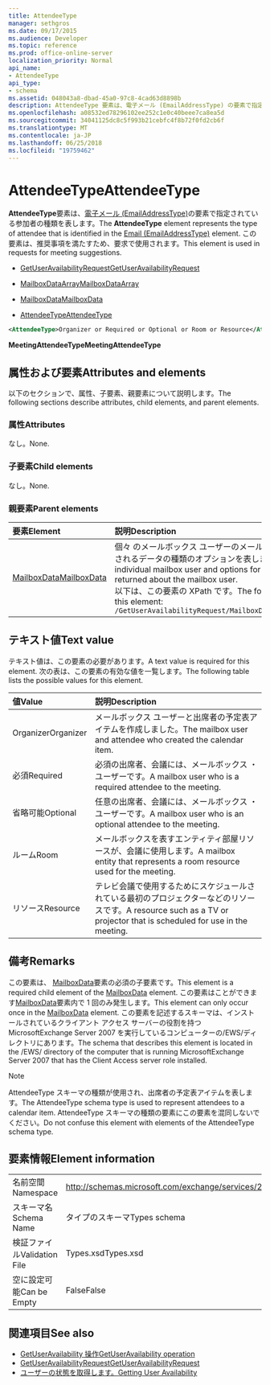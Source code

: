 ```yaml
---
title: AttendeeType
manager: sethgros
ms.date: 09/17/2015
ms.audience: Developer
ms.topic: reference
ms.prod: office-online-server
localization_priority: Normal
api_name:
- AttendeeType
api_type:
- schema
ms.assetid: 048043a8-dbad-45a0-97c8-4cad63d8898b
description: AttendeeType 要素は、電子メール (EmailAddressType) の要素で指定されている参加者の種類を表します。 この要素は、推奨事項を満たすため、要求で使用されます。
ms.openlocfilehash: a08532ed78296102ee252c1e0c40beee7ca8ea5d
ms.sourcegitcommit: 34041125dc8c5f993b21cebfc4f8b72f0fd2cb6f
ms.translationtype: MT
ms.contentlocale: ja-JP
ms.lasthandoff: 06/25/2018
ms.locfileid: "19759462"
---
```

# <a name="attendeetype"></a><span data-ttu-id="e39c7-104">AttendeeType</span><span class="sxs-lookup"><span data-stu-id="e39c7-104">AttendeeType</span></span>

<span data-ttu-id="e39c7-105">**AttendeeType**要素は、[電子メール (EmailAddressType)](email-emailaddresstype.md)の要素で指定されている参加者の種類を表します。</span><span class="sxs-lookup"><span data-stu-id="e39c7-105">The **AttendeeType** element represents the type of attendee that is identified in the [Email (EmailAddressType)](email-emailaddresstype.md) element.</span></span> <span data-ttu-id="e39c7-106">この要素は、推奨事項を満たすため、要求で使用されます。</span><span class="sxs-lookup"><span data-stu-id="e39c7-106">This element is used in requests for meeting suggestions.</span></span> 
  
- [<span data-ttu-id="e39c7-107">GetUserAvailabilityRequest</span><span class="sxs-lookup"><span data-stu-id="e39c7-107">GetUserAvailabilityRequest</span></span>](getuseravailabilityrequest.md)
  
- [<span data-ttu-id="e39c7-108">MailboxDataArray</span><span class="sxs-lookup"><span data-stu-id="e39c7-108">MailboxDataArray</span></span>](mailboxdataarray.md)
  
- [<span data-ttu-id="e39c7-109">MailboxData</span><span class="sxs-lookup"><span data-stu-id="e39c7-109">MailboxData</span></span>](mailboxdata.md)
  
- [<span data-ttu-id="e39c7-110">AttendeeType</span><span class="sxs-lookup"><span data-stu-id="e39c7-110">AttendeeType</span></span>](attendeetype.md)
  
```xml
<AttendeeType>Organizer or Required or Optional or Room or Resource</AttendeeType>
```

 <span data-ttu-id="e39c7-111">**MeetingAttendeeType**</span><span class="sxs-lookup"><span data-stu-id="e39c7-111">**MeetingAttendeeType**</span></span>
## <a name="attributes-and-elements"></a><span data-ttu-id="e39c7-112">属性および要素</span><span class="sxs-lookup"><span data-stu-id="e39c7-112">Attributes and elements</span></span>

<span data-ttu-id="e39c7-113">以下のセクションで、属性、子要素、親要素について説明します。</span><span class="sxs-lookup"><span data-stu-id="e39c7-113">The following sections describe attributes, child elements, and parent elements.</span></span>
  
### <a name="attributes"></a><span data-ttu-id="e39c7-114">属性</span><span class="sxs-lookup"><span data-stu-id="e39c7-114">Attributes</span></span>

<span data-ttu-id="e39c7-115">なし。</span><span class="sxs-lookup"><span data-stu-id="e39c7-115">None.</span></span>
  
### <a name="child-elements"></a><span data-ttu-id="e39c7-116">子要素</span><span class="sxs-lookup"><span data-stu-id="e39c7-116">Child elements</span></span>

<span data-ttu-id="e39c7-117">なし。</span><span class="sxs-lookup"><span data-stu-id="e39c7-117">None.</span></span>
  
### <a name="parent-elements"></a><span data-ttu-id="e39c7-118">親要素</span><span class="sxs-lookup"><span data-stu-id="e39c7-118">Parent elements</span></span>

|<span data-ttu-id="e39c7-119">**要素**</span><span class="sxs-lookup"><span data-stu-id="e39c7-119">**Element**</span></span>|<span data-ttu-id="e39c7-120">**説明**</span><span class="sxs-lookup"><span data-stu-id="e39c7-120">**Description**</span></span>|
|:-----|:-----|
|[<span data-ttu-id="e39c7-121">MailboxData</span><span class="sxs-lookup"><span data-stu-id="e39c7-121">MailboxData</span></span>](mailboxdata.md) <br/> |<span data-ttu-id="e39c7-122">個々 のメールボックス ユーザーのメールボックスのユーザーに返されるデータの種類のオプションを表します。</span><span class="sxs-lookup"><span data-stu-id="e39c7-122">Represents an individual mailbox user and options for the type of data to be returned about the mailbox user.</span></span>  <br/> <span data-ttu-id="e39c7-123">以下は、この要素の XPath です。</span><span class="sxs-lookup"><span data-stu-id="e39c7-123">The following is the XPath to this element:</span></span>  <br/>  `/GetUserAvailabilityRequest/MailboxDataArray[i]/MailboxData` <br/> |
   
## <a name="text-value"></a><span data-ttu-id="e39c7-124">テキスト値</span><span class="sxs-lookup"><span data-stu-id="e39c7-124">Text value</span></span>

<span data-ttu-id="e39c7-125">テキスト値は、この要素の必要があります。</span><span class="sxs-lookup"><span data-stu-id="e39c7-125">A text value is required for this element.</span></span> <span data-ttu-id="e39c7-126">次の表は、この要素の有効な値を一覧します。</span><span class="sxs-lookup"><span data-stu-id="e39c7-126">The following table lists the possible values for this element.</span></span>
  
|<span data-ttu-id="e39c7-127">**値**</span><span class="sxs-lookup"><span data-stu-id="e39c7-127">**Value**</span></span>|<span data-ttu-id="e39c7-128">**説明**</span><span class="sxs-lookup"><span data-stu-id="e39c7-128">**Description**</span></span>|
|:-----|:-----|
|<span data-ttu-id="e39c7-129">Organizer</span><span class="sxs-lookup"><span data-stu-id="e39c7-129">Organizer</span></span>  <br/> |<span data-ttu-id="e39c7-130">メールボックス ユーザーと出席者の予定表アイテムを作成しました。</span><span class="sxs-lookup"><span data-stu-id="e39c7-130">The mailbox user and attendee who created the calendar item.</span></span>  <br/> |
|<span data-ttu-id="e39c7-131">必須</span><span class="sxs-lookup"><span data-stu-id="e39c7-131">Required</span></span>  <br/> |<span data-ttu-id="e39c7-132">必須の出席者、会議には、メールボックス ・ ユーザーです。</span><span class="sxs-lookup"><span data-stu-id="e39c7-132">A mailbox user who is a required attendee to the meeting.</span></span>  <br/> |
|<span data-ttu-id="e39c7-133">省略可能</span><span class="sxs-lookup"><span data-stu-id="e39c7-133">Optional</span></span>  <br/> |<span data-ttu-id="e39c7-134">任意の出席者、会議には、メールボックス ・ ユーザーです。</span><span class="sxs-lookup"><span data-stu-id="e39c7-134">A mailbox user who is an optional attendee to the meeting.</span></span>  <br/> |
|<span data-ttu-id="e39c7-135">ルーム</span><span class="sxs-lookup"><span data-stu-id="e39c7-135">Room</span></span>  <br/> |<span data-ttu-id="e39c7-136">メールボックスを表すエンティティ部屋リソースが、会議に使用します。</span><span class="sxs-lookup"><span data-stu-id="e39c7-136">A mailbox entity that represents a room resource used for the meeting.</span></span>  <br/> |
|<span data-ttu-id="e39c7-137">リソース</span><span class="sxs-lookup"><span data-stu-id="e39c7-137">Resource</span></span>  <br/> |<span data-ttu-id="e39c7-138">テレビ会議で使用するためにスケジュールされている最初のプロジェクターなどのリソースです。</span><span class="sxs-lookup"><span data-stu-id="e39c7-138">A resource such as a TV or projector that is scheduled for use in the meeting.</span></span>  <br/> |
   
## <a name="remarks"></a><span data-ttu-id="e39c7-139">備考</span><span class="sxs-lookup"><span data-stu-id="e39c7-139">Remarks</span></span>

<span data-ttu-id="e39c7-140">この要素は、 [MailboxData](mailboxdata.md)要素の必須の子要素です。</span><span class="sxs-lookup"><span data-stu-id="e39c7-140">This element is a required child element of the [MailboxData](mailboxdata.md) element.</span></span> <span data-ttu-id="e39c7-141">この要素はことができます[MailboxData](mailboxdata.md)要素内で 1 回のみ発生します。</span><span class="sxs-lookup"><span data-stu-id="e39c7-141">This element can only occur once in the [MailboxData](mailboxdata.md) element.</span></span> <span data-ttu-id="e39c7-142">この要素を記述するスキーマは、インストールされているクライアント アクセス サーバーの役割を持つ MicrosoftExchange Server 2007 を実行しているコンピューターの/EWS/ディレクトリにあります。</span><span class="sxs-lookup"><span data-stu-id="e39c7-142">The schema that describes this element is located in the /EWS/ directory of the computer that is running MicrosoftExchange Server 2007 that has the Client Access server role installed.</span></span> 
  
> [!NOTE]
> <span data-ttu-id="e39c7-143">AttendeeType スキーマの種類が使用され、出席者の予定表アイテムを表します。</span><span class="sxs-lookup"><span data-stu-id="e39c7-143">The AttendeeType schema type is used to represent attendees to a calendar item.</span></span> <span data-ttu-id="e39c7-144">AttendeeType スキーマの種類の要素にこの要素を混同しないでください。</span><span class="sxs-lookup"><span data-stu-id="e39c7-144">Do not confuse this element with elements of the AttendeeType schema type.</span></span> 
  
## <a name="element-information"></a><span data-ttu-id="e39c7-145">要素情報</span><span class="sxs-lookup"><span data-stu-id="e39c7-145">Element information</span></span>

|||
|:-----|:-----|
|<span data-ttu-id="e39c7-146">名前空間</span><span class="sxs-lookup"><span data-stu-id="e39c7-146">Namespace</span></span>  <br/> |http://schemas.microsoft.com/exchange/services/2006/types  <br/> |
|<span data-ttu-id="e39c7-147">スキーマ名</span><span class="sxs-lookup"><span data-stu-id="e39c7-147">Schema Name</span></span>  <br/> |<span data-ttu-id="e39c7-148">タイプのスキーマ</span><span class="sxs-lookup"><span data-stu-id="e39c7-148">Types schema</span></span>  <br/> |
|<span data-ttu-id="e39c7-149">検証ファイル</span><span class="sxs-lookup"><span data-stu-id="e39c7-149">Validation File</span></span>  <br/> |<span data-ttu-id="e39c7-150">Types.xsd</span><span class="sxs-lookup"><span data-stu-id="e39c7-150">Types.xsd</span></span>  <br/> |
|<span data-ttu-id="e39c7-151">空に設定可能</span><span class="sxs-lookup"><span data-stu-id="e39c7-151">Can be Empty</span></span>  <br/> |<span data-ttu-id="e39c7-152">False</span><span class="sxs-lookup"><span data-stu-id="e39c7-152">False</span></span>  <br/> |
   
## <a name="see-also"></a><span data-ttu-id="e39c7-153">関連項目</span><span class="sxs-lookup"><span data-stu-id="e39c7-153">See also</span></span>

- [<span data-ttu-id="e39c7-154">GetUserAvailability 操作</span><span class="sxs-lookup"><span data-stu-id="e39c7-154">GetUserAvailability operation</span></span>](getuseravailability-operation.md)
- [<span data-ttu-id="e39c7-155">GetUserAvailabilityRequest</span><span class="sxs-lookup"><span data-stu-id="e39c7-155">GetUserAvailabilityRequest</span></span>](getuseravailabilityrequest.md)
- [<span data-ttu-id="e39c7-156">ユーザーの状態を取得します。</span><span class="sxs-lookup"><span data-stu-id="e39c7-156">Getting User Availability</span></span>](http://msdn.microsoft.com/library/d4133fcb-9b0f-4e6b-aadf-a389da83516a%28Office.15%29.aspx)

